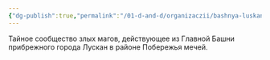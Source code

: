 ```yaml
---
{"dg-publish":true,"permalink":"/01-d-and-d/organizaczii/bashnya-luskana/","created":"2024-11-09T09:06:49.863+03:00","updated":"2024-01-23T14:04:34.701+03:00"}
---
```


Тайное сообщество злых магов, действующее из Главной Башни прибрежного города Лускан в районе Побережья мечей.